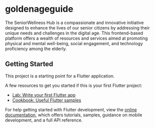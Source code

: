 # goldenageguide

The SeniorWellness Hub is a compassionate and innovative initiative designed to enhance the lives of our senior citizens by addressing their unique needs and challenges in the digital age. This frontend-based platform offers a wealth of resources and services aimed at promoting physical and mental well-being, social engagement, and technology proficiency among the elderly.

## Getting Started

This project is a starting point for a Flutter application.

A few resources to get you started if this is your first Flutter project:

- [Lab: Write your first Flutter app](https://docs.flutter.dev/get-started/codelab)
- [Cookbook: Useful Flutter samples](https://docs.flutter.dev/cookbook)

For help getting started with Flutter development, view the
[online documentation](https://docs.flutter.dev/), which offers tutorials,
samples, guidance on mobile development, and a full API reference.
